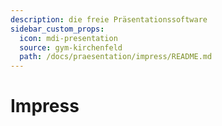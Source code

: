 ```yaml
---
description: die freie Präsentationssoftware
sidebar_custom_props:
  icon: mdi-presentation
  source: gym-kirchenfeld
  path: /docs/praesentation/impress/README.md
---
```


# Impress



<Features />
